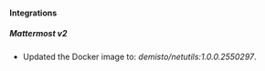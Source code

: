 
#### Integrations

##### Mattermost v2

- Updated the Docker image to: *demisto/netutils:1.0.0.2550297*.


